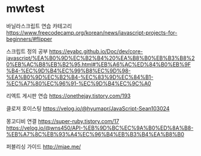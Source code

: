 # mwtest

바닐라스크립트 연습 카테고리
https://www.freecodecamp.org/korean/news/javascript-projects-for-beginners/#flipper

스크립트 정의 공부
https://eyabc.github.io/Doc/dev/core-javascript/%EA%B0%9D%EC%B2%B4%20%EA%B8%B0%EB%B3%B8%20%EB%AC%B8%EB%B2%95.html#%EB%A6%AC%ED%84%B0%EB%9F%B4-%EC%9D%B4%EC%99%B8%EC%9D%98-%EA%B0%9D%EC%B2%B4-%EC%83%9D%EC%84%B1-%EC%A7%80%EC%96%91-%EC%9D%B4%EC%9C%A0

리엑트 게시판 연습
https://onethejay.tistory.com/193

클로저 호이스팅
https://velog.io/@hyumapr/JavaScript-Sean103024

몽고디비 연결
https://super-ruby.tistory.com/17
https://velog.io/@wns450/API-%EB%9D%BC%EC%9A%B0%ED%8A%B8-%EB%A7%8C%EB%93%A4%EC%96%B4%EB%B3%B4%EA%B8%B0

퍼블리싱 가이드
http://mjae.me/
